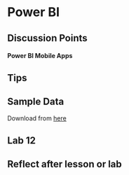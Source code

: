 # Power BI

## Discussion Points
#### Power BI Mobile Apps

## Tips


## Sample Data
Download from [here](https://docs.microsoft.com/en-us/power-bi/create-reports/sample-datasets)

## Lab 12


## Reflect after lesson or lab


